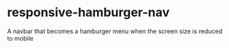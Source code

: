 # responsive-hamburger-nav
A navbar that becomes a hamburger menu when the screen size is reduced to mobile 
